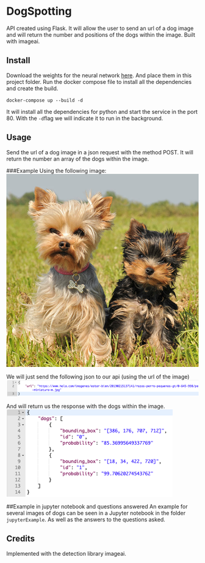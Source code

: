 # DogSpotting
API created using Flask. It will allow the user to send an url of a dog image and will return the number and positions of the dogs within the image. Built with imageai.

## Install
Download the weights for the neural network [here](https://github.com/OlafenwaMoses/ImageAI/releases/download/1.0/yolo.h5).
And place them in this project folder.
Run the docker compose file to install all the dependencies and create the build.
```
docker-compose up --build -d
```
It will install all the dependencies for python and start the service in the port 80. With the `-d`flag we will indicate it to run in the background.

## Usage
Send the url of a dog image in a json request with the method POST. It will return the number an array of the dogs within the image.

###Example
Using the following image:
![dogs](/images/dogs.jpg)

We will just send the following json to our api (using the url of the image)
![jsonToSend](/images/exampleJSON.png)

And will return us the response with the dogs within the image.
![responseJSON](/images/returnJSON.png)

##Example in jupyter notebook and questions answered
An example for several images of dogs can be seen in a Jupyter notebook in the folder `jupyterExample`. As well as the answers to the questions asked.

## Credits
Implemented with the detection library imageai.